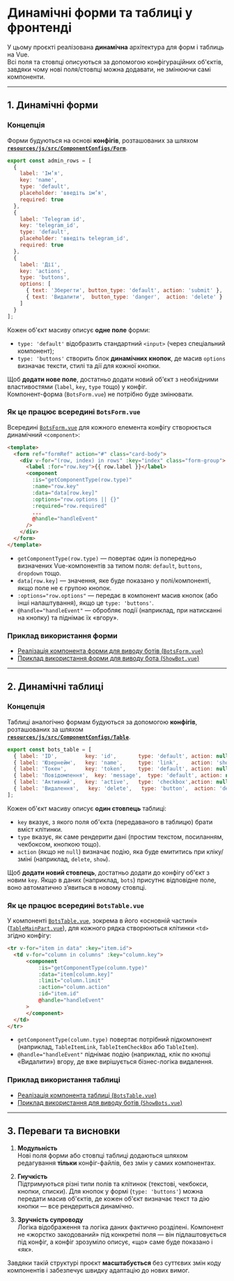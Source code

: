 # Динамічні форми та таблиці у фронтенді

У цьому проєкті реалізована **динамічна** архітектура для форм і таблиць на Vue.  
Всі поля та стовпці описуються за допомогою конфігураційних об'єктів, завдяки чому нові поля/стовпці можна додавати, не змінюючи самі компоненти.

---

## 1. Динамічні форми

### Концепція

Форми будуються на основі **конфігів**, розташованих за шляхом  
[**`resources/js/src/ComponentConfigs/Form`**](https://github.com/Maaaaxim/bot-panel/tree/main/resources/js/src/ComponentConfigs/Form).

```js
export const admin_rows = [
  {
    label: 'Ім’я',
    key: 'name',
    type: 'default',
    placeholder: 'введіть ім’я',
    required: true
  },
  {
    label: 'Telegram id',
    key: 'telegram_id',
    type: 'default',
    placeholder: 'введіть telegram_id',
    required: true
  },
  {
    label: 'Дії',
    key: 'actions',
    type: 'buttons',
    options: [
      { text: 'Зберегти', button_type: 'default', action: 'submit' },
      { text: 'Видалити',  button_type: 'danger',  action: 'delete' }
    ]
  }
];
```

Кожен об'єкт масиву описує **одне поле** форми:

- `type: 'default'` відобразить стандартний `<input>` (через спеціальний компонент);
- `type: 'buttons'` створить блок **динамічних кнопок**, де масив `options` визначає тексти, стилі та дії для кожної кнопки.

Щоб **додати нове поле**, достатньо додати новий об'єкт з необхідними властивостями (`label`, `key`, `type` тощо) у конфіг.  
Компонент-форма (`BotsForm.vue`) не потрібно буде змінювати.

### Як це працює всередині `BotsForm.vue`

Всередині [`BotsForm.vue`](https://github.com/Maaaaxim/bot-panel/blob/main/resources/js/src/Components/BotsForm.vue) для кожного елемента конфігу створюється динамічний `<component>`:

```html
<template>
  <form ref="formRef" action="#" class="card-body">
    <div v-for="(row, index) in rows" :key="index" class="form-group">
      <label :for="row.key">{{ row.label }}</label>
      <component
        :is="getComponentType(row.type)"
        :name="row.key"
        :data="data[row.key]"
        :options="row.options || {}"
        :required="row.required"
        ...
        @handle="handleEvent"
      />
    </div>
  </form>
</template>
```

- `getComponentType(row.type)` — повертає один із попередньо визначених Vue-компонентів за типом поля: `default`, `buttons`, `dropdown` тощо.
- `data[row.key]` — значення, яке буде показано у полі/компоненті, якщо поле не є групою кнопок.
- `:options="row.options"` — передає в компонент масив кнопок (або інші налаштування), якщо це `type: 'buttons'`.
- `@handle="handleEvent"` — обробляє події (наприклад, при натисканні на кнопку) та піднімає їх «вгору».

### Приклад використання форми

- [Реалізація компонента форми для виводу ботів (`BotsForm.vue`)](https://github.com/Maaaaxim/bot-panel/blob/main/resources/js/src/Components/BotsForm.vue)
- [Приклад використання форми для виводу бота (`ShowBot.vue`)](https://github.com/Maaaaxim/bot-panel/blob/main/resources/js/src/pages/ShowBot.vue)

---

## 2. Динамічні таблиці

### Концепція

Таблиці аналогічно формам будуються за допомогою **конфігів**, розташованих за шляхом  
[**`resources/js/src/ComponentConfigs/Table`**](https://github.com/Maaaaxim/bot-panel/tree/main/resources/js/src/ComponentConfigs/Table).

```js
export const bots_table = [
  { label: 'ID',         key: 'id',       type: 'default', action: null,     limit: 40 },
  { label: 'Юзернейм',   key: 'name',     type: 'link',    action: 'show',    limit: 40 },
  { label: 'Токен',      key: 'token',    type: 'default', action: null,      limit: 100 },
  { label: 'Повідомлення',  key: 'message',  type: 'default', action: null,      limit: 40 },
  { label: 'Активний',   key: 'active',   type: 'checkbox',action: null,      limit: 40 },
  { label: 'Видалення',   key: 'delete',   type: 'button',  action: 'delete',  limit: 40 }
];
```

Кожен об'єкт масиву описує **один стовпець** таблиці:

- `key` вказує, з якого поля об'єкта (передаваного в таблицю) брати вміст клітинки.
- `type` вказує, як саме рендерити дані (простим текстом, посиланням, чекбоксом, кнопкою тощо).
- `action` (якщо не `null`) визначає подію, яка буде емититись при кліку/зміні (наприклад, `delete`, `show`).

Щоб **додати новий стовпець**, достатньо додати до конфігу об'єкт з новим `key`. Якщо в даних (наприклад, `bots`) присутнє відповідне поле, воно автоматично з’явиться в новому стовпці.

### Як це працює всередині `BotsTable.vue`

У компоненті [`BotsTable.vue`](https://github.com/Maaaaxim/bot-panel/blob/main/resources/js/src/Components/BotsTable.vue), зокрема в його «основній частині» ([`TableMainPart.vue`](https://github.com/Maaaaxim/bot-panel/blob/main/resources/js/src/Components/BotsTable/TableMainPart.vue)), для кожного рядка створюються клітинки `<td>` згідно конфігу:

```html
<tr v-for="item in data" :key="item.id">
  <td v-for="column in columns" :key="column.key">
      <component
          :is="getComponentType(column.type)"
          :data="item[column.key]"
          :limit="column.limit"
          :action="column.action"
          :id="item.id"
          @handle="handleEvent"
      >
      </component>
  </td>
</tr>
```

- `getComponentType(column.type)` повертає потрібний підкомпонент (наприклад, `TableItemLink`, `TableItemCheckBox` або `TableItem`).
- `@handle="handleEvent"` піднімає подію (наприклад, клік по кнопці «Видалити») вгору, де вже вирішується бізнес-логіка видалення.

### Приклад використання таблиці

- [Реалізація компонента таблиці (`BotsTable.vue`)](https://github.com/Maaaaxim/bot-panel/blob/main/resources/js/src/Components/BotsTable.vue)
- [Приклад використання для виводу ботів (`ShowBots.vue`)](https://github.com/Maaaaxim/bot-panel/blob/main/resources/js/src/pages/ShowBots.vue)

---

## 3. Переваги та висновки

1. **Модульність**  
   Нові поля форми або стовпці таблиці додаються шляхом редагування **тільки** конфіг-файлів, без змін у самих компонентах.

2. **Гнучкість**  
   Підтримуються різні типи полів та клітинок (текстові, чекбокси, кнопки, списки). Для кнопок у формі (`type: 'buttons'`) можна передати масив об'єктів, де кожен об'єкт визначає текст та дію кнопки — все рендериться динамічно.

3. **Зручність супроводу**  
   Логіка відображення та логіка даних фактично розділені. Компонент не «жорстко закодований» під конкретні поля — він підлаштовується під конфіг, а конфіг зрозуміло описує, «що» саме буде показано і «як».

Завдяки такій структурі проєкт **масштабується** без суттєвих змін коду компонентів і забезпечує швидку адаптацію до нових вимог.
